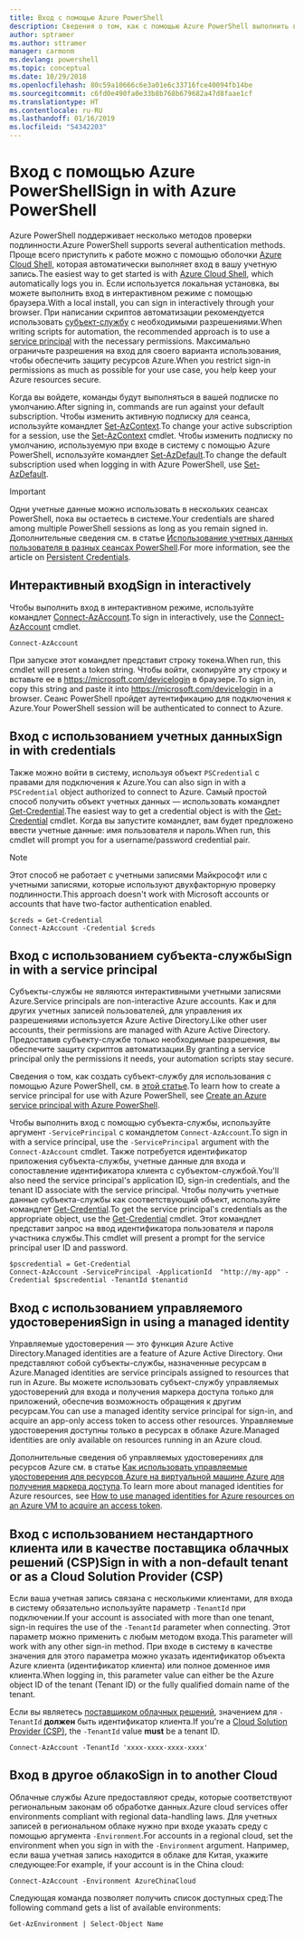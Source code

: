 ```yaml
---
title: Вход с помощью Azure PowerShell
description: Сведения о том, как с помощью Azure PowerShell выполнить вход в роли пользователя, субъекта-службы или с помощью управляемых удостоверений для ресурсов Azure.
author: sptramer
ms.author: sttramer
manager: carmonm
ms.devlang: powershell
ms.topic: conceptual
ms.date: 10/29/2018
ms.openlocfilehash: 80c59a10666c6e3a01e6c33716fce40094fb14be
ms.sourcegitcommit: c6fd0e490fa0e33b8b768b679682a47d8faae1cf
ms.translationtype: HT
ms.contentlocale: ru-RU
ms.lasthandoff: 01/16/2019
ms.locfileid: "54342203"
---
```

# <a name="sign-in-with-azure-powershell"></a><span data-ttu-id="19fa4-103">Вход с помощью Azure PowerShell</span><span class="sxs-lookup"><span data-stu-id="19fa4-103">Sign in with Azure PowerShell</span></span>

<span data-ttu-id="19fa4-104">Azure PowerShell поддерживает несколько методов проверки подлинности.</span><span class="sxs-lookup"><span data-stu-id="19fa4-104">Azure PowerShell supports several authentication methods.</span></span> <span data-ttu-id="19fa4-105">Проще всего приступить к работе можно с помощью оболочки [Azure Cloud Shell](/azure/cloud-shell/overview), которая автоматически выполняет вход в вашу учетную запись.</span><span class="sxs-lookup"><span data-stu-id="19fa4-105">The easiest way to get started is with [Azure Cloud Shell](/azure/cloud-shell/overview), which automatically logs you in.</span></span> <span data-ttu-id="19fa4-106">Если используется локальная установка, вы можете выполнить вход в интерактивном режиме с помощью браузера.</span><span class="sxs-lookup"><span data-stu-id="19fa4-106">With a local install, you can sign in interactively through your browser.</span></span> <span data-ttu-id="19fa4-107">При написании скриптов автоматизации рекомендуется использовать [субъект-службу](create-azure-service-principal-azureps.md) с необходимыми разрешениями.</span><span class="sxs-lookup"><span data-stu-id="19fa4-107">When writing scripts for automation, the recommended approach is to use a [service principal](create-azure-service-principal-azureps.md) with the necessary permissions.</span></span> <span data-ttu-id="19fa4-108">Максимально ограничьте разрешения на вход для своего варианта использования, чтобы обеспечить защиту ресурсов Azure.</span><span class="sxs-lookup"><span data-stu-id="19fa4-108">When you restrict sign-in permissions as much as possible for your use case, you help keep your Azure resources secure.</span></span>

<span data-ttu-id="19fa4-109">Когда вы войдете, команды будут выполняться в вашей подписке по умолчанию.</span><span class="sxs-lookup"><span data-stu-id="19fa4-109">After signing in, commands are run against your default subscription.</span></span> <span data-ttu-id="19fa4-110">Чтобы изменить активную подписку для сеанса, используйте командлет [Set-AzContext](/powershell/module/az.accounts/set-azcontext).</span><span class="sxs-lookup"><span data-stu-id="19fa4-110">To change your active subscription for a session, use the [Set-AzContext](/powershell/module/az.accounts/set-azcontext) cmdlet.</span></span> <span data-ttu-id="19fa4-111">Чтобы изменить подписку по умолчанию, используемую при входе в систему с помощью Azure PowerShell, используйте командлет [Set-AzDefault](/powershell/module/az.accounts/set-azdefault).</span><span class="sxs-lookup"><span data-stu-id="19fa4-111">To change the default subscription used when logging in with Azure PowerShell, use [Set-AzDefault](/powershell/module/az.accounts/set-azdefault).</span></span>

> [!IMPORTANT]
>
> <span data-ttu-id="19fa4-112">Одни учетные данные можно использовать в нескольких сеансах PowerShell, пока вы остаетесь в системе.</span><span class="sxs-lookup"><span data-stu-id="19fa4-112">Your credentials are shared among multiple PowerShell sessions as long as you remain signed in.</span></span>
> <span data-ttu-id="19fa4-113">Дополнительные сведения см. в статье [Использование учетных данных пользователя в разных сеансах PowerShell](context-persistence.md).</span><span class="sxs-lookup"><span data-stu-id="19fa4-113">For more information, see the article on [Persistent Credentials](context-persistence.md).</span></span>

## <a name="sign-in-interactively"></a><span data-ttu-id="19fa4-114">Интерактивный вход</span><span class="sxs-lookup"><span data-stu-id="19fa4-114">Sign in interactively</span></span>

<span data-ttu-id="19fa4-115">Чтобы выполнить вход в интерактивном режиме, используйте командлет [Connect-AzAccount](/powershell/module/az.accounts/connect-azaccount).</span><span class="sxs-lookup"><span data-stu-id="19fa4-115">To sign in interactively, use the [Connect-AzAccount](/powershell/module/az.accounts/connect-azaccount) cmdlet.</span></span>

```azurepowershell-interactive
Connect-AzAccount
```

<span data-ttu-id="19fa4-116">При запуске этот командлет представит строку токена.</span><span class="sxs-lookup"><span data-stu-id="19fa4-116">When run, this cmdlet will present a token string.</span></span> <span data-ttu-id="19fa4-117">Чтобы войти, скопируйте эту строку и вставьте ее в https://microsoft.com/devicelogin в браузере.</span><span class="sxs-lookup"><span data-stu-id="19fa4-117">To sign in, copy this string and paste it into https://microsoft.com/devicelogin in a browser.</span></span> <span data-ttu-id="19fa4-118">Сеанс PowerShell пройдет аутентификацию для подключения к Azure.</span><span class="sxs-lookup"><span data-stu-id="19fa4-118">Your PowerShell session will be authenticated to connect to Azure.</span></span>

## <a name="sign-in-with-credentials"></a><span data-ttu-id="19fa4-119">Вход с использованием учетных данных</span><span class="sxs-lookup"><span data-stu-id="19fa4-119">Sign in with credentials</span></span>

<span data-ttu-id="19fa4-120">Также можно войти в систему, используя объект `PSCredential` с правами для подключения к Azure.</span><span class="sxs-lookup"><span data-stu-id="19fa4-120">You can also sign in with a `PSCredential` object authorized to connect to Azure.</span></span>
<span data-ttu-id="19fa4-121">Самый простой способ получить объект учетных данных — использовать командлет [Get-Credential](/powershell/module/Microsoft.PowerShell.Security/Get-Credential).</span><span class="sxs-lookup"><span data-stu-id="19fa4-121">The easiest way to get a credential object is with the [Get-Credential](/powershell/module/Microsoft.PowerShell.Security/Get-Credential) cmdlet.</span></span> <span data-ttu-id="19fa4-122">Когда вы запустите командлет, вам будет предложено ввести учетные данные: имя пользователя и пароль.</span><span class="sxs-lookup"><span data-stu-id="19fa4-122">When run, this cmdlet will prompt you for a username/password credential pair.</span></span>

> [!Note]
> <span data-ttu-id="19fa4-123">Этот способ не работает с учетными записями Майкрософт или с учетными записями, которые используют двухфакторную проверку подлинности.</span><span class="sxs-lookup"><span data-stu-id="19fa4-123">This approach doesn't work with Microsoft accounts or accounts that have two-factor authentication enabled.</span></span>

```azurepowershell-interactive
$creds = Get-Credential
Connect-AzAccount -Credential $creds
```

## <a name="sign-in-with-a-service-principal"></a><span data-ttu-id="19fa4-124">Вход с использованием субъекта-службы</span><span class="sxs-lookup"><span data-stu-id="19fa4-124">Sign in with a service principal</span></span>

<span data-ttu-id="19fa4-125">Субъекты-службы не являются интерактивными учетными записями Azure.</span><span class="sxs-lookup"><span data-stu-id="19fa4-125">Service principals are non-interactive Azure accounts.</span></span> <span data-ttu-id="19fa4-126">Как и для других учетных записей пользователей, для управления их разрешениями используется Azure Active Directory.</span><span class="sxs-lookup"><span data-stu-id="19fa4-126">Like other user accounts, their permissions are managed with Azure Active Directory.</span></span> <span data-ttu-id="19fa4-127">Предоставив субъекту-службе только необходимые разрешения, вы обеспечите защиту скриптов автоматизации.</span><span class="sxs-lookup"><span data-stu-id="19fa4-127">By granting a service principal only the permissions it needs, your automation scripts stay secure.</span></span>

<span data-ttu-id="19fa4-128">Сведения о том, как создать субъект-службу для использования с помощью Azure PowerShell, см. в [этой статье](create-azure-service-principal-azureps.md).</span><span class="sxs-lookup"><span data-stu-id="19fa4-128">To learn how to create a service principal for use with Azure PowerShell, see [Create an Azure service principal with Azure PowerShell](create-azure-service-principal-azureps.md).</span></span>

<span data-ttu-id="19fa4-129">Чтобы выполнить вход с помощью субъекта-службы, используйте аргумент `-ServicePrincipal` с командлетом `Connect-AzAccount`.</span><span class="sxs-lookup"><span data-stu-id="19fa4-129">To sign in with a service principal, use the `-ServicePrincipal` argument with the `Connect-AzAccount` cmdlet.</span></span> <span data-ttu-id="19fa4-130">Также потребуется идентификатор приложения субъекта-службы, учетные данные для входа и сопоставление идентификатора клиента с субъектом-службой.</span><span class="sxs-lookup"><span data-stu-id="19fa4-130">You'll also need the service principal's application ID, sign-in credentials, and the tenant ID associate with the service principal.</span></span> <span data-ttu-id="19fa4-131">Чтобы получить учетные данные субъекта-службы как соответствующий объект, используйте командлет [Get-Credential](/powershell/module/microsoft.powershell.security/get-credential).</span><span class="sxs-lookup"><span data-stu-id="19fa4-131">To get the service principal's credentials as the appropriate object, use the [Get-Credential](/powershell/module/microsoft.powershell.security/get-credential) cmdlet.</span></span> <span data-ttu-id="19fa4-132">Этот командлет представит запрос на ввод идентификатора пользователя и пароля участника службы.</span><span class="sxs-lookup"><span data-stu-id="19fa4-132">This cmdlet will present a prompt for the service principal user ID and password.</span></span>

```azurepowershell-interactive
$pscredential = Get-Credential
Connect-AzAccount -ServicePrincipal -ApplicationId  "http://my-app" -Credential $pscredential -TenantId $tenantid
```

## <a name="sign-in-using-a-managed-identity"></a><span data-ttu-id="19fa4-133">Вход с использованием управляемого удостоверения</span><span class="sxs-lookup"><span data-stu-id="19fa4-133">Sign in using a managed identity</span></span> 

<span data-ttu-id="19fa4-134">Управляемые удостоверения — это функция Azure Active Directory.</span><span class="sxs-lookup"><span data-stu-id="19fa4-134">Managed identities are a feature of Azure Active Directory.</span></span> <span data-ttu-id="19fa4-135">Они представляют собой субъекты-службы, назначенные ресурсам в Azure.</span><span class="sxs-lookup"><span data-stu-id="19fa4-135">Managed identities are service principals assigned to resources that run in Azure.</span></span> <span data-ttu-id="19fa4-136">Вы можете использовать субъект-службу управляемых удостоверений для входа и получения маркера доступа только для приложений, обеспечив возможность обращения к другим ресурсам.</span><span class="sxs-lookup"><span data-stu-id="19fa4-136">You can use a managed identity service principal for sign-in, and acquire an app-only access token to access other resources.</span></span> <span data-ttu-id="19fa4-137">Управляемые удостоверения доступны только в ресурсах в облаке Azure.</span><span class="sxs-lookup"><span data-stu-id="19fa4-137">Managed identities are only available on resources running in an Azure cloud.</span></span>

<span data-ttu-id="19fa4-138">Дополнительные сведения об управляемых удостоверениях для ресурсов Azure см. в статье [Как использовать управляемые удостоверения для ресурсов Azure на виртуальной машине Azure для получения маркера доступа](/azure/active-directory/managed-identities-azure-resources/how-to-use-vm-token).</span><span class="sxs-lookup"><span data-stu-id="19fa4-138">To learn more about managed identities for Azure resources, see [How to use managed identities for Azure resources on an Azure VM to acquire an access token](/azure/active-directory/managed-identities-azure-resources/how-to-use-vm-token).</span></span>

## <a name="sign-in-with-a-non-default-tenant-or-as-a-cloud-solution-provider-csp"></a><span data-ttu-id="19fa4-139">Вход с использованием нестандартного клиента или в качестве поставщика облачных решений (CSP)</span><span class="sxs-lookup"><span data-stu-id="19fa4-139">Sign in with a non-default tenant or as a Cloud Solution Provider (CSP)</span></span>

<span data-ttu-id="19fa4-140">Если ваша учетная запись связана с несколькими клиентами, для входа в систему обязательно используйте параметр `-TenantId` при подключении.</span><span class="sxs-lookup"><span data-stu-id="19fa4-140">If your account is associated with more than one tenant, sign-in requires the use of the `-TenantId` parameter when connecting.</span></span> <span data-ttu-id="19fa4-141">Этот параметр можно применить с любым методом входа.</span><span class="sxs-lookup"><span data-stu-id="19fa4-141">This parameter will work with any other sign-in method.</span></span> <span data-ttu-id="19fa4-142">При входе в систему в качестве значения для этого параметра можно указать идентификатор объекта Azure клиента (идентификатор клиента) или полное доменное имя клиента.</span><span class="sxs-lookup"><span data-stu-id="19fa4-142">When logging in, this parameter value can either be the Azure object ID of the tenant (Tenant ID) or the fully qualified domain name of the tenant.</span></span>

<span data-ttu-id="19fa4-143">Если вы являетесь [поставщиком облачных решений](https://azure.microsoft.com/en-us/offers/ms-azr-0145p/), значением для `-TenantId` **должен** быть идентификатор клиента.</span><span class="sxs-lookup"><span data-stu-id="19fa4-143">If you're a [Cloud Solution Provider (CSP)](https://azure.microsoft.com/en-us/offers/ms-azr-0145p/), the `-TenantId` value **must** be a tenant ID.</span></span>

```azurepowershell-interactive
Connect-AzAccount -TenantId 'xxxx-xxxx-xxxx-xxxx'
```

## <a name="sign-in-to-another-cloud"></a><span data-ttu-id="19fa4-144">Вход в другое облако</span><span class="sxs-lookup"><span data-stu-id="19fa4-144">Sign in to another Cloud</span></span>

<span data-ttu-id="19fa4-145">Облачные службы Azure предоставляют среды, которые соответствуют региональным законам об обработке данных.</span><span class="sxs-lookup"><span data-stu-id="19fa4-145">Azure cloud services offer environments compliant with regional data-handling laws.</span></span>
<span data-ttu-id="19fa4-146">Для учетных записей в региональном облаке нужно при входе указать среду с помощью аргумента `-Environment`.</span><span class="sxs-lookup"><span data-stu-id="19fa4-146">For accounts in a regional cloud, set the environment when you sign in with the `-Environment` argument.</span></span>
<span data-ttu-id="19fa4-147">Например, если ваша учетная запись находится в облаке для Китая, укажите следующее:</span><span class="sxs-lookup"><span data-stu-id="19fa4-147">For example, if your account is in the China cloud:</span></span>

```azurepowershell-interactive
Connect-AzAccount -Environment AzureChinaCloud
```

<span data-ttu-id="19fa4-148">Следующая команда позволяет получить список доступных сред:</span><span class="sxs-lookup"><span data-stu-id="19fa4-148">The following command gets a list of available environments:</span></span>

```azurepowershell-interactive
Get-AzEnvironment | Select-Object Name
```